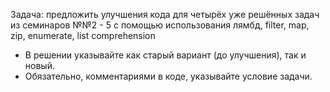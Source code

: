 Задача: предложить улучшения кода для четырёх уже решённых задач из семинаров №№2 - 5 с помощью использования лямбд, filter, map, zip, enumerate, list comprehension
- В решении указывайте как старый вариант (до улучшения), так и новый.
- Обязательно, комментариями в коде, указывайте условие задачи.